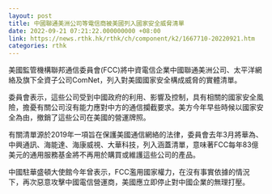```yaml
---
layout: post
title: 中國聯通美洲公司等電信商被美國列入國家安全威脅清單
date: 2022-09-21 07:21:22.000000000 +08:00
link: https://news.rthk.hk/rthk/ch/component/k2/1667710-20220921.htm
categories: rthk
---
```


美國監管機構聯邦通信委員會(FCC)將中資電信企業中國聯通美洲公司、太平洋網絡及旗下全資子公司ComNet，列入對美國國家安全構成威脅的實體清單。

委員會表示，這些公司受到中國政府的利用、影響及控制，具有相關的國家安全風險，擔憂有關公司沒有能力應對中方的通信攔截要求。美方今年早些時候以國家安全為由，撤銷了這些公司在美國的營運牌照。

有關清單源於2019年一項旨在保護美國通信網絡的法律，委員會去年3月將華為、中興通訊、海能達、海康威視、大華科技，列入涵蓋清單，意味著FCC每年83億美元的通用服務基金將不再用於購買或維護這些公司的產品。

中國駐華盛頓大使館今年曾表示，FCC濫用國家權力，在沒有事實依據的情況下，再次惡意攻擊中國電信營運商，美國應立即停止對中國企業的無理打壓。
